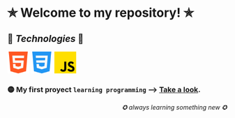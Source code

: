 # ✯ Welcome to my repository! ✯
##   🔻  *Technologies*  🔻
<img src="./html-5.png" alt="html-logo" width="50"/> <img src="./css-3.png" alt="css-logo" width="50"/> <img src="./js.png" alt="js-logo" width="50"/>

### 🟡 My first proyect `learning programming` --> [Take a look](https://github.com/Tiguer04/p-grafico-de-lineas).
<p align="right"><em> ✪ always learning something new ✪ </em></p>
<!--
**Tiguer04/Tiguer04** is a ✨ _special_ ✨ repository because its `README.md` (this file) appears on your GitHub profile.

Here are some ideas to get you started:

- 🔭 I’m currently working on ...
- 🌱 I’m currently learning ...
- 👯 I’m looking to collaborate on ...
- 🤔 I’m looking for help with ...
- 💬 Ask me about ...
- 📫 How to reach me: ...
- 😄 Pronouns: ...
- ⚡ Fun fact: ...
-->
